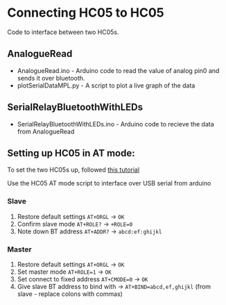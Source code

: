 # Connecting HC05 to HC05
Code to interface between two HC05s. 
## AnalogueRead

* AnalogueRead.ino - Arduino code to read the value of analog pin0 and sends it over bluetooth.
* plotSerialDataMPL.py - A script to plot a live graph of the data

## SerialRelayBluetoothWithLEDs

* SerialRelayBluetoothWithLEDs.ino - Arduino code to recieve the data from AnalogueRead

## Setting up HC05 in AT mode:
To set the two HC05s up, followed [this tutorial](http://howtomechatronics.com/tutorials/arduino/how-to-configure-pair-two-hc-05-bluetooth-module-master-slave-commands/)

Use the HC05 AT mode script to interface over USB serial from arduino
### Slave
1. Restore default settings `AT+ORGL` -> `OK`
2. Confirm slave mode `AT+ROLE?` -> `+ROLE=0`
3. Note down BT address `AT+ADDR?` -> `abcd:ef:ghijkl`

### Master
1. Restore default settings `AT+ORGL` -> `OK`
2. Set master mode `AT+ROLE=1` -> `OK`
4. Set connect to fixed address `AT+CMODE=0` -> `OK`
5. Give slave BT address to bind with -> `AT+BIND=abcd,ef,ghijkl` (from slave - replace colons with commas)


